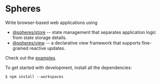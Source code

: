 # Spheres

Write browser-based web applications using 
- [@spheres/store](./packages/store/README.md) -- state management
that separates application logic from state storage details.
- [@spheres/view](./packages/view/README.md) -- a declarative view
framework that supports fine-grained reactive updates.

Check out the [examples](./examples/).

To get started with development, install all the dependencies:

```
$ npm install --workspaces
```